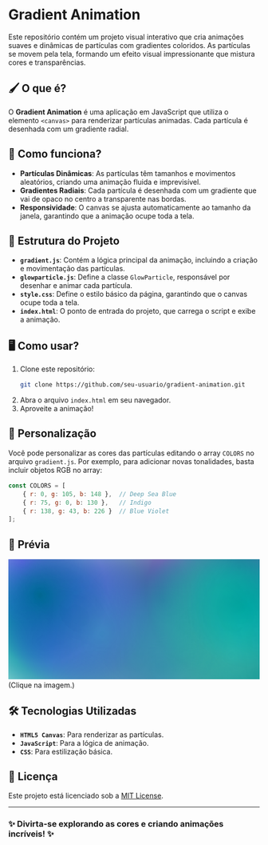# Gradient Animation

Este repositório contém um projeto visual interativo que cria animações suaves e dinâmicas de partículas com gradientes coloridos. As partículas se movem pela tela, formando um efeito visual impressionante que mistura cores e transparências.

## 🖌️ O que é?

O **Gradient Animation** é uma aplicação em JavaScript que utiliza o elemento `<canvas>` para renderizar partículas animadas. Cada partícula é desenhada com um gradiente radial.

## 🚀 Como funciona?

- **Partículas Dinâmicas**: As partículas têm tamanhos e movimentos aleatórios, criando uma animação fluida e imprevisível.
- **Gradientes Radiais**: Cada partícula é desenhada com um gradiente que vai de opaco no centro a transparente nas bordas.
- **Responsividade**: O canvas se ajusta automaticamente ao tamanho da janela, garantindo que a animação ocupe toda a tela.

## 📂 Estrutura do Projeto

- **`gradient.js`**: Contém a lógica principal da animação, incluindo a criação e movimentação das partículas.
- **`glowparticle.js`**: Define a classe `GlowParticle`, responsável por desenhar e animar cada partícula.
- **`style.css`**: Define o estilo básico da página, garantindo que o canvas ocupe toda a tela.
- **`index.html`**: O ponto de entrada do projeto, que carrega o script e exibe a animação.

## 🖥️ Como usar?

1. Clone este repositório:
   ```bash
   git clone https://github.com/seu-usuario/gradient-animation.git
2. Abra o arquivo `index.html` em seu navegador.
3. Aproveite a animação!

## 🎨 Personalização

Você pode personalizar as cores das partículas editando o array `COLORS` no arquivo `gradient.js`.
Por exemplo, para adicionar novas tonalidades, basta incluir objetos RGB no array:
```javascript
const COLORS = [
    { r: 0, g: 105, b: 148 },  // Deep Sea Blue
    { r: 75, g: 0, b: 130 },   // Indigo
    { r: 138, g: 43, b: 226 }  // Blue Violet
];
```
## 📸 Prévia
<a href="https://jmfranca21.github.io/GradientJS/" target="blank">
   <img alt="Gradient Animation Preview" src="previa.png">
</a>
(Clique na imagem.)

## 🛠️ Tecnologias Utilizadas
- **`HTML5 Canvas`**: Para renderizar as partículas.
- **`JavaScript`**: Para a lógica de animação.
- **`CSS`**: Para estilização básica.

## 📜 Licença

Este projeto está licenciado sob a [MIT License](LICENSE).

---
### **✨ Divirta-se explorando as cores e criando animações incríveis! ✨**
